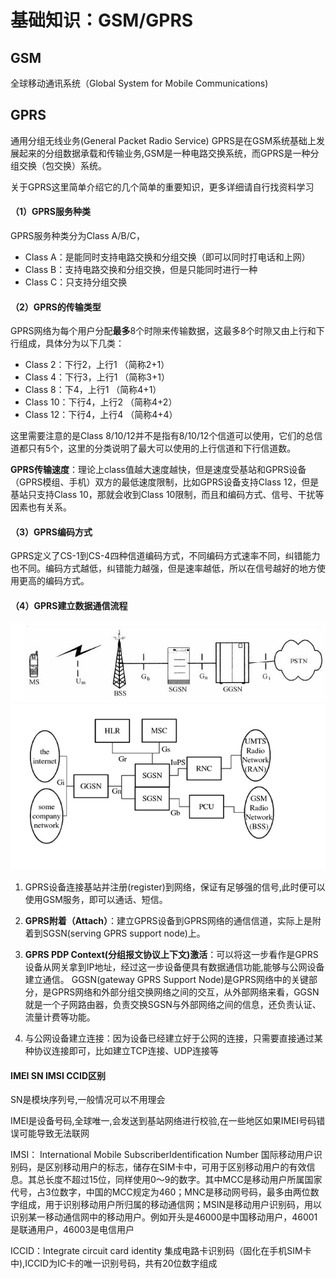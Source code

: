 基础知识：GSM/GPRS
====

## GSM

全球移动通讯系统（Global System for Mobile Communications)

## GPRS

通用分组无线业务(General Packet Radio Service)
GPRS是在GSM系统基础上发展起来的分组数据承载和传输业务,GSM是一种电路交换系统，而GPRS是一种分组交换（包交换）系统。

关于GPRS这里简单介绍它的几个简单的重要知识，更多详细请自行找资料学习

#### （1）GPRS服务种类

GPRS服务种类分为Class A/B/C，
* Class A：是能同时支持电路交换和分组交换（即可以同时打电话和上网）
* Class B：支持电路交换和分组交换，但是只能同时进行一种
* Class C：只支持分组交换

#### （2）GPRS的传输类型

GPRS网络为每个用户分配**最多**8个时隙来传输数据，这最多8个时隙又由上行和下行组成，具体分为以下几类：
* Class 2：下行2，上行1 （简称2+1）
* Class 4：下行3，上行1 （简称3+1）
* Class 8：下4，上行1 （简称4+1）
* Class 10：下行4，上行2 （简称4+2）
* Class 12：下行4，上行4 （简称4+4）

这里需要注意的是Class 8/10/12并不是指有8/10/12个信道可以使用，它们的总信道都只有5个，这里的分类说明了最大可以使用的上行信道和下行信道数。

**GPRS传输速度**：理论上class值越大速度越快，但是速度受基站和GPRS设备（GPRS模组、手机）双方的最低速度限制，比如GPRS设备支持Class 12，但是基站只支持Class 10，那就会收到Class 10限制，而且和编码方式、信号、干扰等因素也有关系。

#### （3）GPRS编码方式

GPRS定义了CS-1到CS-4四种信道编码方式，不同编码方式速率不同，纠错能力也不同。编码方式越低，纠错能力越强，但是速率越低，所以在信号越好的地方使用更高的编码方式。

#### （4）GPRS建立数据通信流程

![](/assets/0_1290061989D7Fl.gif)
![](/assets/20130725100058828.jpg)

1. GPRS设备连接基站并注册(register)到网络，保证有足够强的信号,此时便可以使用GSM服务，即可以通话、短信。

2. **GPRS附着（Attach）**：建立GPRS设备到GPRS网络的通信信道，实际上是附着到SGSN(serving GPRS support node)上。

3. **GPRS PDP Context(分组报文协议上下文)激活**：可以将这一步看作是GPRS设备从网关拿到IP地址，经过这一步设备便具有数据通信功能,能够与公网设备建立通信。
GGSN(gateway GPRS Support Node)是GPRS网络中的关键部分，是GPRS网络和外部分组交换网络之间的交互，从外部网络来看，GGSN就是一个子网路由器，负责交换SGSN与外部网络之间的信息，还负责认证、流量计费等功能。

4. 与公网设备建立连接：因为设备已经建立好于公网的连接，只需要直接通过某种协议连接即可，比如建立TCP连接、UDP连接等


#### IMEI SN IMSI CCID区别

SN是模块序列号,一般情况可以不用理会

IMEI是设备号码,全球唯一,会发送到基站网络进行校验,在一些地区如果IMEI号码错误可能导致无法联网

IMSI： International Mobile SubscriberIdentification Number 国际移动用户识别码，是区别移动用户的标志，储存在SIM卡中，可用于区别移动用户的有效信息。其总长度不超过15位，同样使用0～9的数字。其中MCC是移动用户所属国家代号，占3位数字，中国的MCC规定为460；MNC是移动网号码，最多由两位数字组成，用于识别移动用户所归属的移动通信网；MSIN是移动用户识别码，用以识别某一移动通信网中的移动用户。例如开头是46000是中国移动用户，46001是联通用户，46003是电信用户

ICCID：Integrate circuit card identity 集成电路卡识别码（固化在手机SIM卡中),ICCID为IC卡的唯一识别号码，共有20位数字组成




